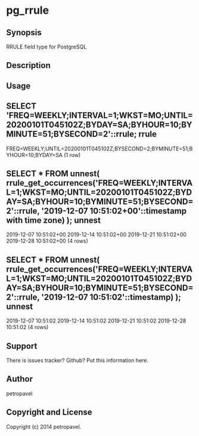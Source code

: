 pg_rrule
========

Synopsis
--------

  RRULE field type for PostgreSQL

Description
-----------



Usage
-----

 SELECT 'FREQ=WEEKLY;INTERVAL=1;WKST=MO;UNTIL=20200101T045102Z;BYDAY=SA;BYHOUR=10;BYMINUTE=51;BYSECOND=2'::rrule;
                                    rrule
 ------------------------------------------------------------------------------
  FREQ=WEEKLY;UNTIL=20200101T045102Z;BYSECOND=2;BYMINUTE=51;BYHOUR=10;BYDAY=SA
 (1 row)

 SELECT * FROM
     unnest(
         rrule_get_occurrences('FREQ=WEEKLY;INTERVAL=1;WKST=MO;UNTIL=20200101T045102Z;BYDAY=SA;BYHOUR=10;BYMINUTE=51;BYSECOND=2'::rrule,
             '2019-12-07 10:51:02+00'::timestamp with time zone)
     );
          unnest
 ------------------------
  2019-12-07 10:51:02+00
  2019-12-14 10:51:02+00
  2019-12-21 10:51:02+00
  2019-12-28 10:51:02+00
 (4 rows)

 SELECT * FROM
     unnest(
         rrule_get_occurrences('FREQ=WEEKLY;INTERVAL=1;WKST=MO;UNTIL=20200101T045102Z;BYDAY=SA;BYHOUR=10;BYMINUTE=51;BYSECOND=2'::rrule,
             '2019-12-07 10:51:02'::timestamp)
     );
        unnest
 ---------------------
  2019-12-07 10:51:02
  2019-12-14 10:51:02
  2019-12-21 10:51:02
  2019-12-28 10:51:02
 (4 rows)

Support
-------

  There is issues tracker? Github? Put this information here.

Author
------

petropavel

Copyright and License
---------------------

Copyright (c) 2014 petropavel.

